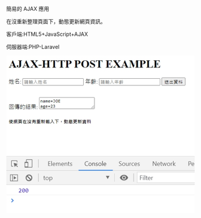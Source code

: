 簡易的 AJAX 應用

在沒重新整理頁面下，動態更新網頁資訊。

客戶端:HTML5+JavaScript+AJAX

伺服器端:PHP-Laravel

![image](https://github.com/joe94113/PHP_Laravel_AJAX_Simple_Example/blob/main/ajax.jpg?raw=true)

